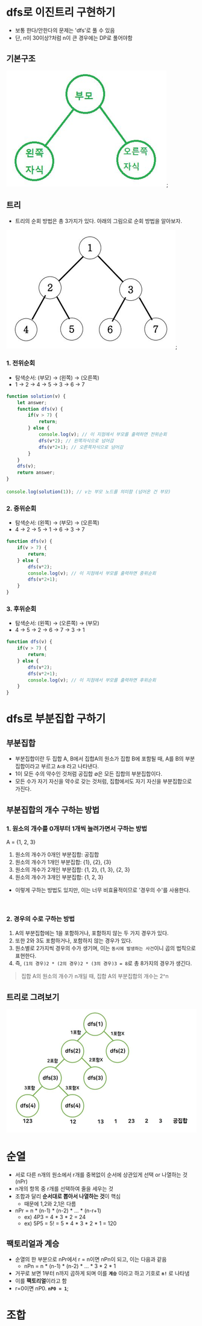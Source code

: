 # dfs로 이진트리 구현하기
- 보통 한다/안한다의 문제는 'dfs'로 풀 수 있음
- 단, n이 30이상?처럼 n이 큰 경우에는 DP로 풀어야함

## 기본구조
![기본구조](./img/binarytree_1.JPG);

## 트리
- 트리의 순회 방법은 총 3가지가 있다. 아래의 그림으로 순회 방법을 알아보자.

![기본구조](./img/binarytree_2.JPG);

### 1. 전위순회
- 탐색순서: (부모) → (왼쪽) → (오른쪽)
- 1 → 2 → 4 → 5 → 3 → 6 → 7
```js
function solution(v) {
    let answer;
    function dfs(v) {
        if(v > 7) {
            return;
        } else {
            console.log(v); // 이 지점에서 부모를 출력하면 전위순회
            dfs(v*2); // 왼쪽자식으로 넘어감
            dfs(v*2+1); // 오른쪽자식으로 넘어감
        }
    }
    dfs(v);
    return answer;
}

console.log(solution(1)); // v는 부모 노드를 의미함 (넘어온 건 부모)

```

### 2. 중위순회
- 탐색순서: (왼쪽) → (부모) → (오른쪽)
- 4 → 2 → 5 → 1 → 6 → 3 → 7
```js
function dfs(v) {
    if(v > 7) {
        return;
    } else {
        dfs(v*2);
        console.log(v); // 이 지점에서 부모를 출력하면 중위순회
        dfs(v*2+1);
    }
}
```

### 3. 후위순회
- 탐색순서: (왼쪽) → (오른쪽) → (부모)
- 4 → 5 → 2 → 6 → 7 → 3 → 1
```js
function dfs(v) {
    if(v > 7) {
        return;
    } else {
        dfs(v*2);
        dfs(v*2+1);
        console.log(v); // 이 지점에서 부모를 출력하면 후위순회
    }
}
```

# dfs로 부분집합 구하기
## 부분집합
- 부분집합이란 두 집합 A, B에서 집합A의 원소가 집합 B에 포함될 때, A를 B의 부분집합이라고 부르고 `A⊂B` 라고 나타낸다.
- 1이 모든 수의 약수인 것처럼 공집합 ∅은 모든 집합의 부분집합이다. 
- 모든 수가 자기 자신을 약수로 갖는 것처럼, 집합에서도 자기 자신을 부분집합으로 가진다.

## 부분집합의 개수 구하는 방법
### 1. 원소의 개수를 0개부터 1개씩 늘려가면서 구하는 방법
A = {1, 2, 3}
1. 원소의 개수가 0개인 부분집합: 공집합
2. 원소의 개수가 1개인 부분집합: {1}, {2}, {3}
3. 원소의 개수가 2개인 부분집합: {1, 2}, {1, 3}, {2, 3}
4. 원소의 개수가 3개인 부분집합: {1, 2, 3}

- 이렇게 구하는 방법도 있지만, 이는 너무 비효율적이므로 '경우의 수'를 사용한다.

<br>

### 2. 경우의 수로 구하는 방법
1. A의 부분집합에는 1을 포함하거나, 포함하지 않는 두 가지 경우가 있다.
2. 또한 2와 3도 포함하거나, 포함하지 않는 경우가 있다.
3. 원소별로 2가지씩 경우의 수가 생기며, 이는 `동시에 발생하는 사건`이니 곱의 법칙으로 표현한다.
4. 즉, `(1의 경우)2 * (2의 경우)2 * (3의 경우)3 = 8`로 총 8가지의 경우가 생긴다.

> 집합 A의 원소의 개수가 n개일 때, 집합 A의 부분집합의 개수는 2^n

## 트리로 그려보기
![이미지](./img/dfs_1.JPG)


# 순열
- 서로 다른 n개의 원소에서 r개를 중복없이 순서에 상관있게 선택 or 나열하는 것 (nPr)
- n개의 항목 중 r개를 선택하여 줄을 세우는 것 
- 조합과 달리 **순서대로 뽑아서 나열하는 것**이 핵심
  - 때문에 1,2와 2,1은 다름
- nPr = n * (n-1) * (n-2) * ... * (n-r+1)
  - ex) 4P3 = 4 * 3 * 2 = 24
  - ex) 5P5 = 5! = 5 * 4 * 3 * 2 * 1 = 120

## 팩토리얼과 계승
- 순열의 한 부분으로 nPr에서 r = n이면 nPn이 되고, 이는 다음과 같음
  - nPn = n * (n-1) * (n-2) * ... * 3 * 2 * 1
- 거꾸로 보면 1부터 n까지 곱하게 되며 이를 **`계승`** 이라고 하고 기호로 **`n!`** 로 나타냄
- 이를 **팩토리얼**이라고 함
- r=0이면 nP0. **`nP0 = 1`**;

# 조합
